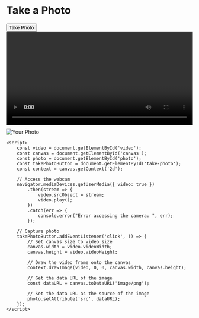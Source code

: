 <!DOCTYPE html>
<html lang="en">
<head>
    <meta charset="UTF-8">
    <meta name="viewport" content="width=device-width, initial-scale=1.0">
    <title>Take a Photo</title>
    <style>
        #video {
            width: 100%;
            max-width: 640px;
        }
        #photo {
            display: block;
            margin-top: 10px;
            max-width: 100%;
        }
    </style>
</head>
<body>
    <h1>Take a Photo</h1>
    <button id="take-photo">Take Photo</button>
    <video id="video" autoplay></video>
    <canvas id="canvas" style="display:none;"></canvas>
    <img id="photo" alt="Your Photo" />

    <script>
        const video = document.getElementById('video');
        const canvas = document.getElementById('canvas');
        const photo = document.getElementById('photo');
        const takePhotoButton = document.getElementById('take-photo');
        const context = canvas.getContext('2d');

        // Access the webcam
        navigator.mediaDevices.getUserMedia({ video: true })
            .then(stream => {
                video.srcObject = stream;
                video.play();
            })
            .catch(err => {
                console.error("Error accessing the camera: ", err);
            });

        // Capture photo
        takePhotoButton.addEventListener('click', () => {
            // Set canvas size to video size
            canvas.width = video.videoWidth;
            canvas.height = video.videoHeight;
            
            // Draw the video frame onto the canvas
            context.drawImage(video, 0, 0, canvas.width, canvas.height);
            
            // Get the data URL of the image
            const dataURL = canvas.toDataURL('image/png');
            
            // Set the data URL as the source of the image
            photo.setAttribute('src', dataURL);
        });
    </script>
</body>
</html>
